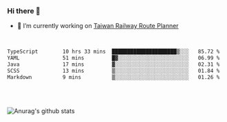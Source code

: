 ### Hi there 👋

- 🔭 I’m currently working on [Taiwan Railway Route Planner](https://github.com/Taiwan-Railway-Route-Planner)

<br/>

<!--START_SECTION:waka-->

```txt
TypeScript        10 hrs 33 mins  █████████████████████▒░░░   85.72 %
YAML              51 mins         █▓░░░░░░░░░░░░░░░░░░░░░░░   06.99 %
Java              17 mins         ▓░░░░░░░░░░░░░░░░░░░░░░░░   02.31 %
SCSS              13 mins         ▒░░░░░░░░░░░░░░░░░░░░░░░░   01.84 %
Markdown          9 mins          ▒░░░░░░░░░░░░░░░░░░░░░░░░   01.26 %
```

<!--END_SECTION:waka-->

<br/>
<br/>

![Anurag's github stats](https://github-readme-stats.vercel.app/api?username=DepickereSven&show_icons=true&theme=tokyonight)



<!--
**DepickereSven/DepickereSven** is a ✨ _special_ ✨ repository because its `README.md` (this file) appears on your GitHub profile.

Here are some ideas to get you started:

- 🔭 I’m currently working on ...
- 🌱 I’m currently learning ...
- 👯 I’m looking to collaborate on ...
- 🤔 I’m looking for help with ...
- 💬 Ask me about ...
- 📫 How to reach me: ...
- 😄 Pronouns: ...
- ⚡ Fun fact: ...
-->

